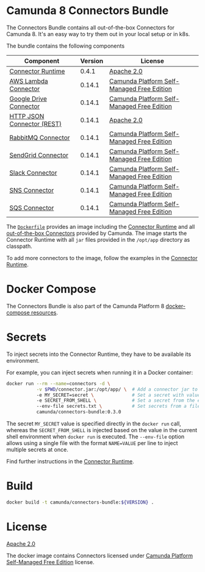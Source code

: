 # Camunda 8 Connectors Bundle

The Connectors Bundle contains all out-of-the-box Connectors for Camunda 8. It's an easy way to try them out in your local setup or in k8s.

The bundle contains the following components

| Component                    | Version | License                                      |
|------------------------------|---------|----------------------------------------------|
| [Connector Runtime]          | 0.4.1   | [Apache 2.0]                                 |
| [AWS Lambda Connector]       | 0.14.1  | [Camunda Platform Self-Managed Free Edition] |
| [Google Drive Connector]     | 0.14.1  | [Camunda Platform Self-Managed Free Edition] |
| [HTTP JSON Connector (REST)] | 0.14.1  | [Apache 2.0]                                 |
| [RabbitMQ Connector]         | 0.14.1  | [Camunda Platform Self-Managed Free Edition] |
| [SendGrid Connector]         | 0.14.1  | [Camunda Platform Self-Managed Free Edition] |
| [Slack Connector]            | 0.14.1  | [Camunda Platform Self-Managed Free Edition] |
| [SNS Connector]              | 0.14.1  | [Camunda Platform Self-Managed Free Edition] |
| [SQS Connector]              | 0.14.1  | [Camunda Platform Self-Managed Free Edition] |

The [`Dockerfile`](./mvn/default-bundle/Dockerfile) provides an image including the [Connector Runtime]
and all [out-of-the-box Connectors](https://docs.camunda.io/docs/components/connectors/out-of-the-box-connectors/available-connectors-overview/)
provided by Camunda. The image starts the Connector Runtime with all `jar`
files provided in the `/opt/app` directory as classpath.

To add more connectors to the image, follow the examples in the [Connector Runtime].

# Docker Compose

The Connectors Bundle is also part of the Camunda Platform 8 [docker-compose resources](https://github.com/camunda/camunda-platform).

# Secrets

To inject secrets into the Connector Runtime, they have to be available its environment.

For example, you can inject secrets when running it in a Docker container:

```bash
docker run --rm --name=connectors -d \
           -v $PWD/connector.jar:/opt/app/ \  # Add a connector jar to the classpath
           -e MY_SECRET=secret \              # Set a secret with value
           -e SECRET_FROM_SHELL \             # Set a secret from the environment
           --env-file secrets.txt \           # Set secrets from a file
           camunda/connectors-bundle:0.3.0
```

The secret `MY_SECRET` value is specified directly in the `docker run` call,
whereas the `SECRET_FROM_SHELL` is injected based on the value in the
current shell environment when `docker run` is executed. The `--env-file`
option allows using a single file with the format `NAME=VALUE` per line
to inject multiple secrets at once.

Find further instructions in the [Connector Runtime].

# Build

```bash
docker build -t camunda/connectors-bundle:${VERSION} .
```

# License

[Apache 2.0]

The docker image contains Connectors licensed under [Camunda Platform Self-Managed Free Edition] license.

[apache 2.0]: https://www.apache.org/licenses/LICENSE-2.0
[aws lambda connector]: https://github.com/camunda/connectors-bundle/tree/main/connectors/aws-lambda
[camunda platform self-managed free edition]: https://camunda.com/legal/terms/cloud-terms-and-conditions/camunda-cloud-self-managed-free-edition-terms/
[google drive connector]: https://github.com/camunda/connectors-bundle/tree/main/connectors/google-drive
[http json connector (rest)]: https://github.com/camunda/connectors-bundle/tree/main/connectors/http-json
[rabbitmq connector]: https://github.com/camunda/connectors-bundle/tree/main/connectors/rabbit-mq
[connector runtime]: https://github.com/camunda/connector-runtime-docker
[sendgrid connector]: https://github.com/camunda/connectors-bundle/tree/main/connectors/sendgrid
[slack connector]: https://github.com/camunda/connectors-bundle/tree/main/connectors/slack
[sns connector]: https://github.com/camunda/connectors-bundle/tree/main/connectors/sns
[sqs connector]: https://github.com/camunda/connectors-bundle/tree/main/connectors/sqs
